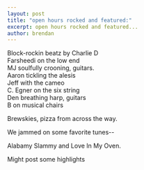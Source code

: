 ```yaml
---
layout: post
title: "open hours rocked and featured:"
excerpt: open hours rocked and featured...
author: brendan
---
```


Block-rockin beatz by Charlie D  
Farsheedi on the low end  
MJ soulfully crooning, guitars.  
Aaron tickling the alesis  
Jeff with the cameo  
C. Egner on the six string  
Den breathing harp, guitars  
B on musical chairs  

Brewskies, pizza from across the way.

We jammed on some favorite tunes--

Alabamy Slammy and Love In My Oven.

Might post some highlights